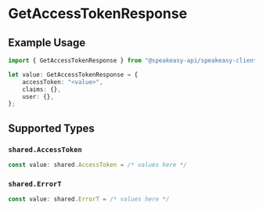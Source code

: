 # GetAccessTokenResponse

## Example Usage

```typescript
import { GetAccessTokenResponse } from "@speakeasy-api/speakeasy-client-sdk-typescript/sdk/models/operations";

let value: GetAccessTokenResponse = {
    accessToken: "<value>",
    claims: {},
    user: {},
};
```

## Supported Types

### `shared.AccessToken`

```typescript
const value: shared.AccessToken = /* values here */
```

### `shared.ErrorT`

```typescript
const value: shared.ErrorT = /* values here */
```

